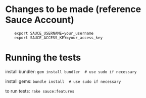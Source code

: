 # Changes to be made (reference Sauce Account)

```
	export SAUCE_USERNAME=your_username
	export SAUCE_ACCESS_KEY=your_access_key
```

# Running the tests
install bundler: `gem install bundler  # use sudo if necessary`

install gems: `bundle install  # use sudo if necessary`

to run tests: `rake sauce:features`
